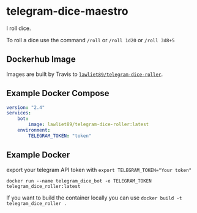 # telegram-dice-maestro

I roll dice.

To roll a dice use the command `/roll` or `/roll 1d20` or `/roll 3d8+5`

## Dockerhub Image

Images are built by Travis to
[`lawliet89/telegram-dice-roller`](https://hub.docker.com/r/lawliet89/telegram-dice-roller).

## Example Docker Compose

```yaml
version: "2.4"
services:
    bot:
        image: lawliet89/telegram-dice-roller:latest
    environment:
        TELEGRAM_TOKEN: "token"
```

## Example Docker
export your telegram API token with `export TELEGRAM_TOKEN="Your token"`
```
docker run --name telegram_dice_bot -e TELEGRAM_TOKEN telegram_dice_roller:latest
```
If you want to build the container locally you can use `docker build -t telegram_dice_roller .`
